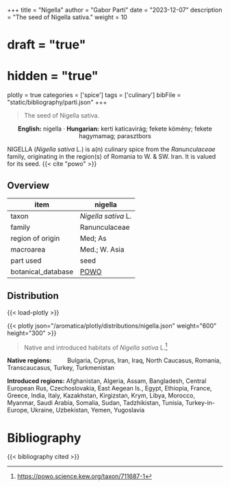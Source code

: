 +++
title = "Nigella"
author = "Gabor Parti"
date = "2023-12-07"
description = "The seed of Nigella sativa."
weight = 10
# draft = "true"
# hidden = "true"
plotly = true
categories = ['spice']
tags = ['culinary']
bibFile = "static/bibliography/parti.json"
+++

>The seed of Nigella sativa.

<center>

**English:** nigella · **Hungarian:** kerti katicavirág; fekete kömény; fekete hagymamag; parasztbors

</center>

NIGELLA (*Nigella sativa* L.) is a(n) culinary spice from the *Ranunculaceae* family, originating in the region(s) of Romania to W. & SW. Iran. It is valued for its seed. {{< cite "powo" >}}

## Overview

|       item       |                      nigella                      |
|------------------|---------------------------------------------------|
|       taxon      |                *Nigella sativa* L.                |
|      family      |                   Ranunculaceae                   |
| region of origin |                      Med; As                      |
|     macroarea    |                   Med.; W. Asia                   |
|     part used    |                        seed                       |
|botanical_database|[POWO](https://powo.science.kew.org/taxon/711687-1)|



## Distribution

{{< load-plotly >}}

{{< plotly json="/aromatica/plotly/distributions/nigella.json" weight="600" height="300" >}}

>Native and introduced habitats of *Nigella sativa* L.[^powo]

[^powo]: https://powo.science.kew.org/taxon/711687-1

<p style="text-align:left;">

**Native regions:** &ensp; &ensp; &ensp; Bulgaria, Cyprus, Iran, Iraq, North Caucasus, Romania, Transcaucasus, Turkey, Turkmenistan

**Introduced regions:** Afghanistan, Algeria, Assam, Bangladesh, Central European Rus, Czechoslovakia, East Aegean Is., Egypt, Ethiopia, France, Greece, India, Italy, Kazakhstan, Kirgizstan, Krym, Libya, Morocco, Myanmar, Saudi Arabia, Somalia, Sudan, Tadzhikistan, Tunisia, Turkey-in-Europe, Ukraine, Uzbekistan, Yemen, Yugoslavia

</p>



# Bibliography

{{< bibliography cited >}}

